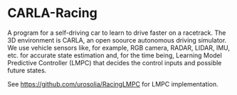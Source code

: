 # CARLA-Racing
A program for a self-driving car to learn to drive faster on a racetrack. The 3D environment is CARLA, an open soource autonomous driving simulator. We use vehicle sensors like, for example, RGB camera, RADAR, LIDAR, IMU, etc. for accurate state estimation and, for the time being, Learning Model Predictive Controller (LMPC) that decides the control inputs and possible future states.

See https://github.com/urosolia/RacingLMPC for LMPC implementation.
